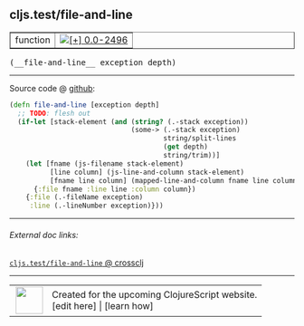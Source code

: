 ## cljs.test/file-and-line



 <table border="1">
<tr>
<td>function</td>
<td><a href="https://github.com/cljsinfo/cljs-api-docs/tree/0.0-2496"><img valign="middle" alt="[+] 0.0-2496" title="Added in 0.0-2496" src="https://img.shields.io/badge/+-0.0--2496-lightgrey.svg"></a> </td>
</tr>
</table>


 <samp>
(__file-and-line__ exception depth)<br>
</samp>

---







Source code @ [github](https://github.com/clojure/clojurescript/blob/r3165/src/cljs/cljs/test.cljs#L374-L386):

```clj
(defn file-and-line [exception depth]
  ;; TODO: flesh out
  (if-let [stack-element (and (string? (.-stack exception))
                              (some-> (.-stack exception)
                                      string/split-lines
                                      (get depth)
                                      string/trim))]
    (let [fname (js-filename stack-element)
          [line column] (js-line-and-column stack-element)
          [fname line column] (mapped-line-and-column fname line column)]
      {:file fname :line line :column column})
    {:file (.-fileName exception)
     :line (.-lineNumber exception)}))
```

<!--
Repo - tag - source tree - lines:

 <pre>
clojurescript @ r3165
└── src
    └── cljs
        └── cljs
            └── <ins>[test.cljs:374-386](https://github.com/clojure/clojurescript/blob/r3165/src/cljs/cljs/test.cljs#L374-L386)</ins>
</pre>

-->

---



###### External doc links:

[`cljs.test/file-and-line` @ crossclj](http://crossclj.info/fun/cljs.test.cljs/file-and-line.html)<br>

---

 <table>
<tr><td>
<img valign="middle" align="right" width="48px" src="http://i.imgur.com/Hi20huC.png">
</td><td>
Created for the upcoming ClojureScript website.<br>
[edit here] | [learn how]
</td></tr></table>

[edit here]:https://github.com/cljsinfo/cljs-api-docs/blob/master/cljsdoc/cljs.test_file-and-line.cljsdoc
[learn how]:https://github.com/cljsinfo/cljs-api-docs/wiki/cljsdoc-files

<!--

This information was too distracting to show to readers, but I'll leave it
commented here since it is helpful to:

- pretty-print the data used to generate this document
- and show how to retrieve that data



The API data for this symbol:

```clj
{:ns "cljs.test",
 :name "file-and-line",
 :type "function",
 :signature ["[exception depth]"],
 :source {:code "(defn file-and-line [exception depth]\n  ;; TODO: flesh out\n  (if-let [stack-element (and (string? (.-stack exception))\n                              (some-> (.-stack exception)\n                                      string/split-lines\n                                      (get depth)\n                                      string/trim))]\n    (let [fname (js-filename stack-element)\n          [line column] (js-line-and-column stack-element)\n          [fname line column] (mapped-line-and-column fname line column)]\n      {:file fname :line line :column column})\n    {:file (.-fileName exception)\n     :line (.-lineNumber exception)}))",
          :title "Source code",
          :repo "clojurescript",
          :tag "r3165",
          :filename "src/cljs/cljs/test.cljs",
          :lines [374 386]},
 :full-name "cljs.test/file-and-line",
 :full-name-encode "cljs.test_file-and-line",
 :history [["+" "0.0-2496"]]}

```

Retrieve the API data for this symbol:

```clj
;; from Clojure REPL
(require '[clojure.edn :as edn])
(-> (slurp "https://raw.githubusercontent.com/cljsinfo/cljs-api-docs/catalog/cljs-api.edn")
    (edn/read-string)
    (get-in [:symbols "cljs.test/file-and-line"]))
```

-->
